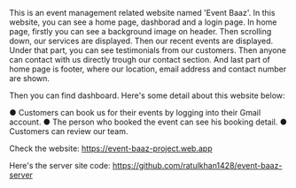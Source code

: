This is an event management related website named 'Event Baaz'. In this website, you can see a home page, dashborad and a login page.
In home page, firstly you can see a background image on header. Then scrolling down, our services are displayed. Then our recent events are displayed. Under that part, you can see testimonials from our customers. Then anyone can contact with us directly trough our contact section. And last part of home page is footer, where our location, email address and contact number are shown.

Then you can find dashboard. Here's some detail about this website below:

● Customers can book us for their events by logging into their Gmail account.
● The person who booked the event can see his booking detail.
● Customers can review our team.

Check the website: https://event-baaz-project.web.app

Here's the server site code: https://github.com/ratulkhan1428/event-baaz-server
